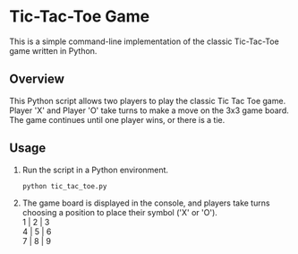 # Tic-Tac-Toe Game

This is a simple command-line implementation of the classic Tic-Tac-Toe game written in Python.

## Overview
This Python script allows two players to play the classic Tic Tac Toe game. Player 'X' and Player 'O' take turns to make a move on the 3x3 game board. The game continues until one player wins, or there is a tie.

## Usage

1. Run the script in a Python environment.

   ```bash
   python tic_tac_toe.py
2. The game board is displayed in the console, and players take turns choosing a position to place their symbol ('X' or 'O').  
1 | 2 | 3  
4 | 5 | 6  
7 | 8 | 9

